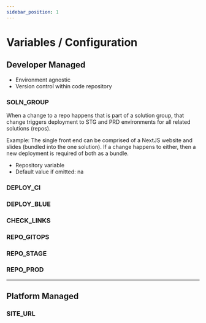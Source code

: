 ```yaml
---
sidebar_position: 1
---
```


# Variables / Configuration

## Developer Managed

- Environment agnostic
- Version control within code repository

### SOLN_GROUP

When a change to a repo happens that is part of a solution group, that change triggers deployment to STG and PRD environments for all related solutions (repos).

Example: The single front end can be comprised of a NextJS website and slides (bundled into the one solution). If a change happens to either, then a new deployment is required of both as a bundle.

- Repository variable
- Default value if omitted: na

### DEPLOY_CI

### DEPLOY_BLUE

### CHECK_LINKS

### REPO_GITOPS

### REPO_STAGE

### REPO_PROD

---

## Platform Managed

### SITE_URL
